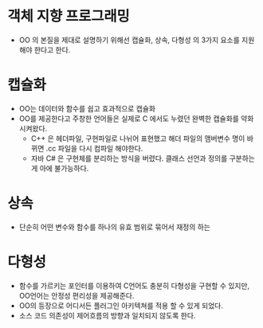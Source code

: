 # 객체 지향 프로그래밍
  * OO 의 본질을 제대로 설명하기 위해선 캡슐화, 상속, 다형성 의 3가지 요소를 지원해야 한다고 한다.

# 캡슐화

  * OO는 데이터와 함수를 쉽고 효과적으로 캡슐화
  * OO를 제공한다고 주창한 언어들은 실제로 C 에서도 누렸던 완벽한 캡슐화를 약화시켜왔다.
    * C++ 은 헤더파일, 구현파일로 나뉘어 표현했고 해더 파일의 맴버변수 명이 바뀌면 .cc 파일을 다시 컴파일 해야한다.
    * 자바 C# 은 구현체를 분리하는 방식을 버렸다. 클래스 선언과 정의를 구분하는게 아에 불가능하다.
  
# 상속

  * 단순히 어떤 변수와 함수를 하나의 유효 범위로 묶어서 재정의 하는 

# 다형성

  * 함수를 가르키는 포인터를 이용하여 C언어도 충분히 다형성을 구현할 수 있지만, OO언어는 안정성 편리성을 제공해준다.
  * OO의 등장으로 어디서든 플러그인 아키텍쳐를 적용 할 수 있게 되었다.
  * 소스 코드 의존성이 제어흐름의 방향과 일치되지 않도록 한다.

